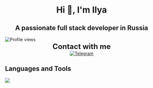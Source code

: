 <!-- Center align text using HTML -->
<h1 align="center">
  Hi 👋, I'm Ilya
</h1>
<h2 align="center">A passionate full stack developer in Russia</h2>

<img src="https://komarev.com/ghpvc/?username=BCyclik&color=blue" alt="Profile views" />
<!-- Contact section -->
<div style="text-align: center;">
    <span style="display: block; font-size: 24px; font-weight: bold;">Contact with me</span>
    <a href="https://t.me/BCyclik" style="display: inline-block">
        <img src="https://img.shields.io/badge/Telegram-2CA5E0?style=for-the-badge&logo=telegram&logoColor=white" alt="Telegram" style="display: block;" />
    </a>
</div>

<!-- Languages and Tools section -->
<h2 align="left">Languages and Tools</h2>
<p>
  <p align="left">
  <a href="https://skillicons.dev">
    <img src="https://skillicons.dev/icons?i=cs,unity,cpp,unreal,vscode,py,ps,blender,html,docker" />
  </a>
</p>
